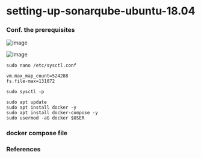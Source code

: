 # setting-up-sonarqube-ubuntu-18.04

### Conf. the prerequisites

![image](https://user-images.githubusercontent.com/96833570/202447891-32cab4c2-c224-4d6d-9777-772c9d69e826.png)

![image](https://user-images.githubusercontent.com/96833570/202447802-c6ebde63-1265-4564-8679-3290f8521566.png)


`sudo nano /etc/sysctl.conf`

```
vm.max_map_count=524288
fs.file-max=131072
```

`sudo sysctl -p`

```
sudo apt update
sudo apt install docker -y
sudo apt install docker-compose -y
sudo usermod -aG docker $USER
```


### docker compose file

### References

[](https://docs.sonarqube.org/latest/requirements/requirements/)

[](https://unix.stackexchange.com/questions/621023/how-to-display-current-vm-map-max-map-count-value)
